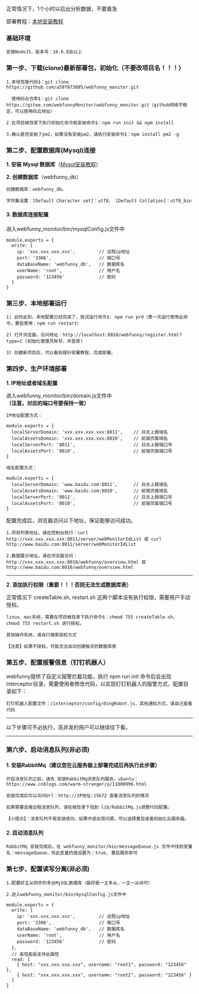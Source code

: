 正常情况下，1个小时以后出分析数据，不要着急

部署教程：<a href="https://www.bilibili.com/video/bv1Xr4y1w7nd" target="_blank">本地安装教程</a>

### 基础环境

    安装NodeJS，版本号：10.6.0及以上

### 第一步、下载(clone)最新部署包，初始化（不要改项目名！！！）

    1.本地克隆代码$：git clone https://github.com/a597873885/webfunny_monitor.git

      使用码云仓库$：git clone https://gitee.com/webfunnyMonitor/webfunny_monitor.git（github网络不稳定，可以使用码云地址）
  
    2.在项目根目录下执行初始化命令和安装命令$：npm run init && npm install

    3.确认是否安装了pm2，如果没有安装pm2，请执行安装命令$：npm install pm2 -g


### 第二步、配置数据库(Mysql)连接

<b>1. 安装 Mysql 数据库</b>（<a href="https://www.cnblogs.com/warm-stranger/p/10333348.html">Mysql安装教程</a>）

<b>2. 创建数据库</b>（webfunny_db）

    创建数据库：webfunny_db。

    字符集设置：[Default Character set]：utf8、 [Default Collation]：utf8_bin

#### 3. 数据库连接配置

进入webfunny_monitor/bin/mysqlConfig.js文件中
  
    module.exports = {
      write: {
        ip: 'xxx.xxx.xxx.xxx',         // 远程ip地址
        port: '3306',                  // 端口号
        dataBaseName: 'webfunny_db',   // 数据库名
        userName: 'root',              // 用户名
        password: '123456'             // 密码
      }
    }


### 第三步、本地部署运行


    1) 此时此刻，本地配置已经完成了，尝试运行命令$: npm run prd（第一次运行使用此命令，重启使用：npm run restart）

    2) 打开浏览器，访问地址：http://localhost:8010/webfunny/register.html?type=1 (初始化管理员账号，并登录)

    3) 创建新项目后，可以看到探针部署教程，完成部署。


### 第四步、生产环境部署

<b>1. IP地址或者域名配置</b>

进入webfunny_monitor/bin/domain.js文件中<b>（注意，对应的端口号要保持一致）</b>

    IP地址配置方式：

    module.exports = {
      localServerDomain: 'xxx.xxx.xxx.xxx:8011',    // 日志上报域名
      localAssetsDomain: 'xxx.xxx.xxx.xxx:8010',    // 前端页面域名
      localServerPort: '8011',                      // 日志上报端口号
      localAssetsPort: '8010',                      // 前端页面端口号
    }

    域名配置方式：

    module.exports = {
      localServerDomain: 'www.baidu.com:8011',      // 日志上报域名
      localAssetsDomain: 'www.baidu.com:8010',      // 前端页面域名
      localServerPort: '8011',                      // 日志上报端口号
      localAssetsPort: '8010',                      // 前端页面端口号
    }

配置完成后，浏览器访问以下地址，保证能够访问成功。

    1.项目列表地址，请在控制台执行：curl http://xxx.xxx.xxx.xxx:8011/server/webMonitorIdList 或 curl http://www.baidu.com:8011/server/webMonitorIdList

    2.数据展示地址，请在浏览器访问：http://xxx.xxx.xxx.xxx:8010/webfunny/overview.html 或 http://www.baidu.com:8010/webfunny/overview.html

------------

<b>2. 添加执行权限（重要！！！否则无法生成数据库表）</b>

正常情况下 createTable.sh, restart.sh 这两个脚本没有执行权限，需要用户手动授权。

    linux、mac系统，需要在项目根目录下执行命令$：chmod 755 createTable.sh， chmod 755 restart.sh 进行授权。

    其他操作系统，请自行搜索授权方式

    【注意】如果不授权，可能无法自动创建每天的数据库表


### 第五步、配置报警信息（钉钉机器人）

webfunny提供了自定义报警拦截功能，执行 npm run init 命令后会出现interceptor目录，需要使用者修改代码，以实现钉钉机器人的报警方式，配置目录如下：

    钉钉机器人配置文件：/interceptor/config/dingRobot.js，其他通知方式，请自己查看代码
--------------

以下步骤可不必执行，高并发的用户可以继续往下看。

--------------


### 第六步、启动消息队列(非必须)
#### 1. 安装RabbitMq（建议您在云服务器上部署完成后再执行此步骤）

    开启消息队列之前，请先 安装RabbitMq消息队列服务，ubantu：https://www.cnblogs.com/warm-stranger/p/11000996.html 

    安装完成后可以访问Url：http://IP地址:15672 查看消息队列的情况
    
    如果需要连接远程消息队列，请在根目录下找到 lib/RabbitMq.js调整代码配置。
    
    【小提示】：消息队列不易安装成功，如果中途出现问题，可以选择重启或者初始化云服务器。
#### 2. 启动消息队列

    RabbitMq 安装完成后，在 webfunny_monitor/bin/messageQueue.js 文件中找到变量名：messageQueue，将此变量的值设置为：true, 重启服务即可

### 第七步、配置读写分离(非必须)

    1.配置好主从同步的多台MySQL数据库（最好是一主多从，一主一从尚可）

    2.进入webfunny_monitor/bin/mysqlConfig.js文件中

    module.exports = {
      write: {
        ip: 'xxx.xxx.xxx.xxx',         // 远程ip地址
        port: '3306',                  // 端口号
        dataBaseName: 'webfunny_db',   // 数据库名
        userName: 'root',              // 用户名
        password: '123456'             // 密码
      }，
      // 高性能版支持此属性
      read: [
        { host: "xxx.xxx.xxx.xxx", username: "root1", password: "123456" },
        { host: "xxx.xxx.xxx.xxx", username: "root2", password: "123456" }
      ]
    }
